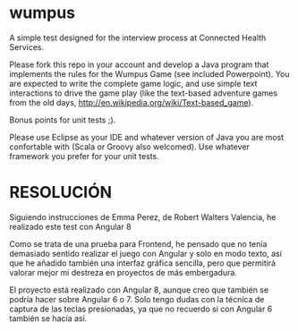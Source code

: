 wumpus
======

A simple test designed for the interview process at Connected Health Services. 

Please fork this repo in your account and develop a Java program that implements the rules for the Wumpus Game (see included Powerpoint). You are expected to write the complete game logic, and use simple text interactions to drive the game play (like the text-based adventure games from the old days, http://en.wikipedia.org/wiki/Text-based_game).

Bonus points for unit tests ;).

Please use Eclipse as your IDE and whatever version of Java you are most confortable with (Scala or Groovy also welcomed). Use whatever framework you prefer for your unit tests.

RESOLUCIÓN
======
Siguiendo instrucciones de Emma Perez, de Robert Walters Valencia, he realizado este test con Angular 8

Como se trata de una prueba para Frontend, he pensado que no tenía demasiado sentido realizar el juego con Angular y solo en modo texto, así que he añadido también una interfaz gráfica sencilla, pero que permitirá valorar mejor mi destreza en proyectos de más embergadura.

El proyecto está realizado con Angular 8, aunque creo que también se podría hacer sobre Angular 6 o 7. Solo tengo dudas con la técnica de captura de las teclas presionadas, ya que no recuerdo si con Angular 6 también se hacía así.
